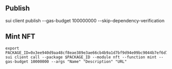 ## Publish

sui client publish --gas-budget 100000000 --skip-dependency-verification

## Mint NFT

```
export PACKAGE_ID=0x3ee940d9aa48cf8eae389e3ae66cb4b9a1d7bf9d94e09bc9044b7ef6d77956b0
sui client call --package $PACKAGE_ID --module nft --function mint --gas-budget 10000000 --args "Name" "Description" "URL"
```
